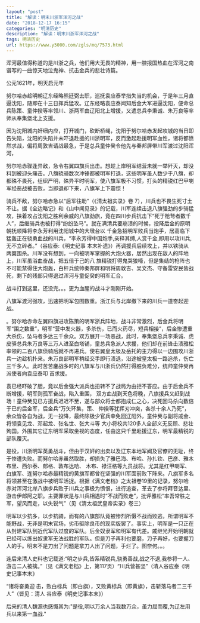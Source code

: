 ```yaml
---
layout: "post"
title: "解读：明末川浙军浑河之战"
date: "2018-12-17 16:15"
categories: "明清历史"
description: "解读：明末川浙军浑河之战"
tags: 明清历史
url: https://www.y5000.com/zgls/mq/7573.html
---
```






浑河最值得称道的是川浙之兵，他们用大无畏的精神，用一腔报国热血在浑河之南谱写的一曲惊天地泣鬼神、抗击金兵的悲壮诗篇。

公元1621年，明天启元年

努尔哈赤趁明朝辽东经略熊廷弼去职，巡抚袁应泰举措失当的机会，于是年三月直逼沈阳，随即在十三日挥兵猛攻。辽东经略袁应泰闻知后金大军进逼沈阳，便命总兵陈策、童仲揆等率领川、浙两军由辽阳北上增援，又遣总兵李秉诚、朱万良等率师从奉集堡北上支援。

因为沈阳城内奸细内应，打开城门，砍断桥绳，沈阳于努尔哈赤发起攻城的当日即告失陷，沈阳的失陷并未吓退赴援的川浙明军，反而激起赴援明军血性，诸将都愤然求战，偏将周敦吉请战最急，于是总兵童仲癸令他先与秦邦屏带川军渡过沈阳浑河，

努尔哈赤骤逢异敌，急令右翼四旗兵出击。想趁上岸明军结营未就一举歼灭，却没料到被迎头痛击。八旗骁骑数次冲锋都被明军打退，这些明军虽人数少于八旗，却都殊不畏死，组织严明，殊异平时明军，使八旗军极不习惯，打头的精锐红巴甲喇军经恶战被击败，当即退却下来，八旗军上下震惊！

骑兵不敌，努尔哈赤急以“后军往助”（《清太祖实录》卷
7），川兵也不畏生死寸土不让。据《全边略记》和《山中闻见录》的记载，川军连续击退八旗强劲的步骑猛攻，挟着攻占沈阳之胜利余威的八旗劲旅，竟在四川步兵抗击下“死于枪弩者数千人”，后继骑兵也被打得“纷纷坠马”。就在满清兵要崩溃的时候，投降后金的原明朝抚顺降将李永芳利用沈阳城中的大墩台以
千金急招明军败兵当炮手，居高临下猛轰正在骁勇血战的川兵，“李永芳得中国炮手,亲释其缚,人赏千金,即用以攻川兵,无不立碎者。”（谷应泰:《明史纪事
本末补遗》）再调援兵后续攻上，并以铁骑从两翼围杀。川军没有想到，一向被明军掌握的大炮火器，居然出现在敌人的阵地上，川军虽浴血奋战，把五倍于己的八
旗精锐打得鬼哭狼嚎，但是集结的枪阵也不可能禁得住大炮轰，白杆兵统帅秦邦屏和明将周敦吉、吴文杰、守备雷安民皆战死，剩下的残部只得退过浑河与童促癸的明军汇合。

战斗打到这里，还没完。。。更为血腥的战斗才刚刚开始。

八旗军渡河强攻，迅速把明军包围数重。浙江兵与北岸撤下来的川兵一道奋起迎战。

。努尔哈赤命左翼四旗进攻陈策的明军浙兵阵地，战斗非常激烈，后金兵将明军“围之数重”，明军“营中发火器，多杀伤，已而火药尽，短兵相接”，后金惨遭重大杀伤，坠马者多达三千余众。双方展开一场恶战，此时，奉集堡总兵李秉诚、虎皮驿总兵朱万良等三万人进至白塔铺，童总兵急派人求援，他们却在前锋击溃雅松率领的二百八旗侦骑后就不再进兵。使右翼皇太极及岳托的主力得以一边围攻川浙兵一边趁机扑来。朱万良部明军稍经交手即行溃退，沿途被皇太极一路追杀，伤亡三千多人。此时苦苦鏖战多时的八旗军与川浙兵仍然打得胜负难分，统帅童仲癸再派使者向袁应泰叩
首求援。

袁已经吓破了胆，竟以后金强大派兵也扭转不了战局为由拒不答应。由于后金兵不断增援，明军则孤军奋战，陷入重围，
双方血战到天色将晚，八旗援兵又赶到战场！童仲癸见已方援兵迟迟不至，遂与部众将士都抱成仁之心，决死回马杀向数倍于已的后金军，后金兵“万矢环集，策、
仲揆等犹挥刃冲突，各杀十余人乃死”，余众皆各自为战，无一投降，最终除极少官兵幸免回辽阳外，童仲癸与副将戚金、将领袁见龙、邓起龙、张名世、张大斗等
大小将校共120多人全部义无反顾、悲壮殉国。外围其它辽东明军采取坐视的态度，任由这只千里赴援辽东，明军最精锐的部队覆灭。

是役，川浙明军英勇战斗，但由于汉奸的出卖以及辽东本地军阀及官僚的无耻，终于惨遭失败。而努尔哈赤虽然取胜，却损失了雅巴海、布哈、孙扎钦、巴彦、雅木布里、西尔泰、郎格、敦布达哈、
木布、禄汪格等九员战将。尤其是红甲喇军、白旗军、连努尔哈赤最精锐的黄旗军都曾在坚强的川军面前败下阵来。八旗军多名将领甚至在激战中被明军活捉。根据《满文老档》之太祖卷19里的记录，努尔哈赤对浑河北岸八旗步兵败于川兵之事极为愤恨，进行追查，革去了参将拜音达里、游击伊郎阿之职。主要罪状是与川兵相遇时“不战而败走”，批评雅松“率吾常胜之军，望风而走，以失锐气”（见《清太祖武皇帝实录》卷三）

明军以少抗多，以步抗骑，而有的八旗部队竟被惨烈所慑不战而败逃，所谓明军不能野战，无非是明末官场，劣币驱除良币的现实版罢了。事实上，明军是一只正在从封建军队到近代军队过度的军队。后金奴隶军和明军有代差。戚继光开始明朝就已经可以练出奴隶军无法战胜的军队。但是刀子再利也要磨，刀子再好，也要握刀人的手。明末不是刀出了问题是拿刀人出了问题，手烂了。图奈何。。。

连后来清人史料也记载道:“明之步兵,皆系精锐兵,骁勇善战,战之不退,我参将一人、游击二人被擒。”（见《满文老档》上，第117页）“川兵营甚坚”（清人谷应泰《明史记事本末》

“诸将奋勇迎 击，败白标兵（即白旗），又败黄标兵（即黄旗），击斩落马者二三千 人”（皆见：清人 谷应泰《明史记事本末》）

后来的清人魏源也感慨其为:"是役,明以万余人当我数万众，虽力屈而覆,为辽左用兵以来第一血战."
